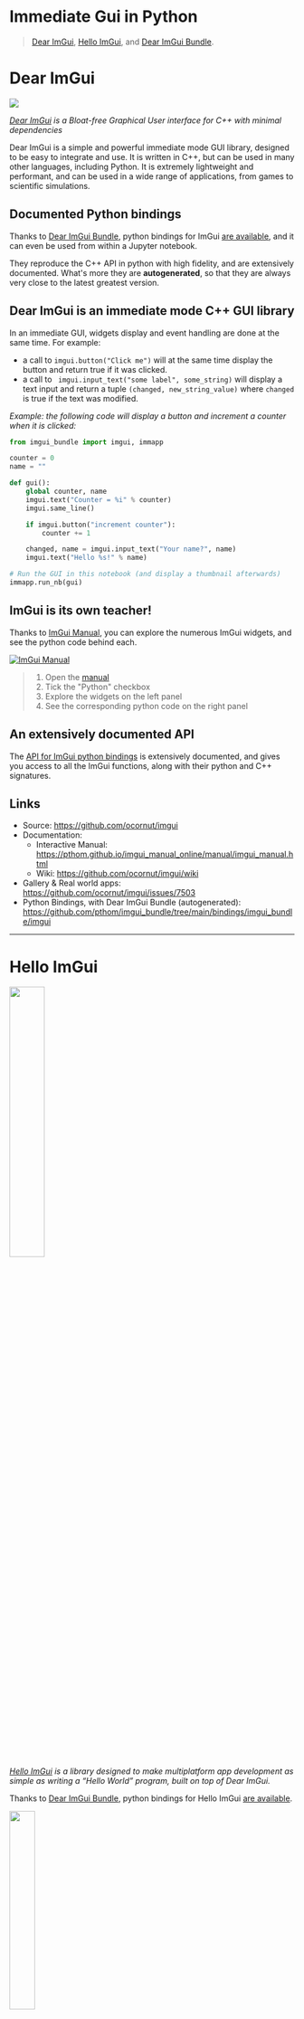 Immediate Gui in Python
=======================

> [Dear ImGui](https://github.com/ocornut/imgui), [Hello ImGui](https://pthom.github.io/hello_imgui), and [Dear ImGui Bundle](https://pthom.github.io/imgui_bundle).

Dear ImGui
==========

<a href="https://github.com/ocornut/imgui"><img src="_static/images/logo_imgui.jpg"></a>

*[Dear ImGui](https://github.com/ocornut/imgui) is a Bloat-free Graphical User interface for C++ with minimal dependencies*

Dear ImGui is a simple and powerful immediate mode GUI library, designed to be easy to integrate and use. It is written in C++, but can be used in many other languages, including Python. It is extremely lightweight and performant, and can be used in a wide range of applications, from games to scientific simulations.

## Documented Python bindings

Thanks to [Dear ImGui Bundle](https://pthom.github.io/imgui_bundle), python bindings for ImGui [are available](https://github.com/pthom/imgui_bundle/blob/main/bindings/imgui_bundle/imgui/), and it can even be used from within a Jupyter notebook.

They reproduce the C++ API in python with high fidelity, and are extensively documented.
What's more they are **autogenerated**, so that they are always very close to the latest greatest version.


## Dear ImGui is an immediate mode C++ GUI library

In an immediate GUI, widgets display and event handling are done at the same time. For example:

* a call to `imgui.button("Click me")` will at the same time display the button and return true if it was clicked.
* a call to ` imgui.input_text("some label", some_string)` will display a text input and return a tuple `(changed, new_string_value)` where `changed` is true if the text was modified.


*Example: the following code will display a button and increment a counter when it is clicked:*
```python
from imgui_bundle import imgui, immapp

counter = 0
name = ""

def gui():
    global counter, name
    imgui.text("Counter = %i" % counter)
    imgui.same_line()

    if imgui.button("increment counter"):
        counter += 1

    changed, name = imgui.input_text("Your name?", name)
    imgui.text("Hello %s!" % name)

# Run the GUI in this notebook (and display a thumbnail afterwards)
immapp.run_nb(gui)
```

## ImGui is its own teacher!

Thanks to [ImGui Manual](https://pthom.github.io/imgui_manual_online/manual/imgui_manual.html), you can explore the numerous ImGui widgets, and see the python code behind each.

[![ImGui Manual](images/imgui_manual_python.jpg)](https://pthom.github.io/imgui_manual_online/manual/imgui_manual.html)

> 1. Open the [manual](https://pthom.github.io/imgui_manual_online/manual/imgui_manual.html)
> 2. Tick the "Python" checkbox
> 3. Explore the widgets on the left panel
> 4. See the corresponding python code on the right panel

## An extensively documented API
The [API for ImGui python bindings](https://github.com/pthom/imgui_bundle/blob/main/bindings/imgui_bundle/imgui/) is extensively documented, and gives you access to all the ImGui functions, along with their python and  C++ signatures.


## Links

- Source: https://github.com/ocornut/imgui
- Documentation:
  - Interactive Manual: https://pthom.github.io/imgui_manual_online/manual/imgui_manual.html
  - Wiki: https://github.com/ocornut/imgui/wiki
- Gallery & Real world apps: https://github.com/ocornut/imgui/issues/7503
- Python Bindings, with Dear ImGui Bundle (autogenerated): https://github.com/pthom/imgui_bundle/tree/main/bindings/imgui_bundle/imgui

-------------------------------------------------------------------------------

Hello ImGui
===========
<a href="https://pthom.github.io/hello_imgui"><img src="_static/images/logo_hello_imgui.jpg" width="35%"></a>

*[Hello ImGui](https://pthom.github.io/hello_imgui) is a library designed to make multiplatform app development as simple as writing a “Hello World” program, built on top of Dear ImGui.*

Thanks to [Dear ImGui Bundle](https://pthom.github.io/imgui_bundle), python bindings for Hello ImGui [are available](https://github.com/pthom/imgui_bundle/blob/main/bindings/imgui_bundle/hello_imgui.pyi).

<a href="https://traineq.org/ImGuiBundle/emscripten/bin/demo_docking.html"><img src="_static/images/docking.jpg" width="30%"></a>

*(An advanced [tutorial](https://github.com/pthom/imgui_bundle/blob/main/bindings/imgui_bundle/demos_python/demos_immapp/demo_docking.py) with Hello ImGui. Click the image to run it)*


## Extensive tutorials and demos
The demo for [Dear ImGui Bundle](https://traineq.org/ImGuiBundle/emscripten/bin/demo_imgui_bundle.html) provides great tutorials for the usage of Hello ImGui in python:

[![bundle_apps](images/bundle_apps.jpg)](https://traineq.org/ImGuiBundle/emscripten/bin/demo_imgui_bundle.html)
> 1. Open the [demo](https://traineq.org/ImGuiBundle/emscripten/bin/demo_imgui_bundle.html)
> 2. Click on the "Immediate Apps" tab
> 3. Explore the various demos, run them, and see the python code behind each

## An extensively documented API
The [API for the python bindings](https://github.com/pthom/imgui_bundle/blob/main/bindings/imgui_bundle/hello_imgui.pyi) is extensively documented, and gives you access to all the classes and functions, along with their python and  C++ signatures.

## Links

- Source: https://github.com/pthom/hello_imgui
- Documentation: https://pthom.github.io/hello_imgui
- Demos & Real world apps: https://pthom.github.io/hello_imgui/book/intro.html#demos-real-world-apps
- Python Bindings, with Dear ImGui Bundle (autogenerated): https://github.com/pthom/imgui_bundle/blob/main/bindings/imgui_bundle/hello_imgui.pyi

-------------------------------------------------------------------------------

Dear ImGui Bundle
=================

<a href="https://pthom.github.io/imgui_bundle"><img src="_static/images/logo_imgui_bundle.png" width="35%"></a>

*[Dear ImGui Bundle](https://pthom.github.io/imgui_bundle): easily create ImGui applications in Python and C++. Batteries included!*

Dear ImGui Bundle is an extensive bundle for Dear ImGui, featuring [many powerful libraries](https://pthom.github.io/imgui_bundle/introduction.html) from its ecosystem. It can be used in C++ and Python, across Windows, macOS, Linux, iOS, Android, as well as in Web apps. It is ideal for application developers, and researchers eager to dive into GUI development with ease and efficiency.

## Extensive documentation and tutorials
The [Dear ImGui Bundle documentation](https://pthom.github.io/imgui_bundle) provides a comprehensive guide to the various libraries and tools available in the bundle.

The [online interactive demo](https://traineq.org/ImGuiBundle/emscripten/bin/demo_imgui_bundle.html) showcases the capabilities of the bundle, and provides a hands-on experience with the tools and libraries it offers and many tutorials (the code for all demos can easily be accessed from within the interactive demo).

## An ecosystem of powerful libraries

All the [numerous libraries](https://pthom.github.io/imgui_bundle/introduction.html) provided by the bundle are extensively documented, and can be used in both C++ and Python. The [bindings for all of these libraries](https://github.com/pthom/imgui_bundle/tree/main/bindings/imgui_bundle) are also extensively documented.

What's more, the bindings are generated automatically by a powerful [bindings generator](https://pthom.github.io/litgen), so that they are always up-to-date.


## Links

- Source: https://github.com/pthom/imgui_bundle
- Documentation: https://pthom.github.io/imgui_bundle
- Included Libraries: https://pthom.github.io/imgui_bundle/introduction.html
- Interactive Demo & Manual: https://traineq.org/ImGuiBundle/emscripten/bin/demo_imgui_bundle.html
- Gallery: https://github.com/pthom/imgui_bundle/discussions/107
- Autogenerated and documented Python Bindings, for all the included libraries: https://github.com/pthom/imgui_bundle/tree/main/bindings/imgui_bundle


-------------------------------------------------------------------------------

Python Bindings: from C++ to Python
===================================

The python bindings for all the libraries are autogenerated from the C++ API, and are extensively documented.

## How to use a C++ function in Python

There are two rules of thumbs that were applied when translating the APIs from C++ to Python:

- The names of functions and class members are transformed from CamelCase (C++) to snake_case (Python)
- When a C++ function modifies an argument passed by pointer and returns a bool, the equivalent python function will return a tuple `(changed, new_value)`, where `changed` is a boolean indicating whether the value was modified.

For example, the following C++ function from ImGui,

    IMGUI_API bool          SliderFloat(const char* label, float* v, float v_min, float v_max, const char* format = "%.3f", ImGuiSliderFlags flags = 0);

is translated to the following python function:

    def slider_float(
        label: str, v: float, v_min: float, v_max: float, format: str = "%.3", flags: SliderFlags = 0
    ) -> Tuple[bool, float]:
        pass


**Example with Dear ImGui:**

[This part](https://github.com/ocornut/imgui/blob/b9084949bd70dcc5ec5f3f417e66db613746f1c7/imgui.h#L587-L606) of the ImGui C++ API is equivalent to [this part](https://github.com/pthom/imgui_bundle/blob/cfa5d63540aa04c84ee43565e744d46795966aac/bindings/imgui_bundle/imgui/__init__.pyi#L1567-L1596) of the Python API.

**Example with Hello ImGui:**

[This part](https://github.com/pthom/hello_imgui/blob/571e7287d3e1d2dd08d462a30effbc457e7f233e/src/hello_imgui/runner_params.h#L144-L270) of the Hello ImGui C++ API is equivalent to [this part](https://github.com/pthom/imgui_bundle/blob/cfa5d63540aa04c84ee43565e744d46795966aac/bindings/imgui_bundle/hello_imgui.pyi#L2676-L2835) of the Python API.

**More details:**

For more detail refer to the [C++ / Python porting advices](https://pthom.github.io/imgui_bundle/porting.html) section of the Dear ImGui Bundle documentation.


